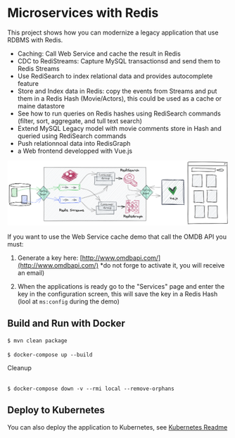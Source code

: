 # Microservices with Redis

This project shows how you can modernize a legacy application that use RDBMS with Redis.

* Caching: Call Web Service and cache the result in Redis
* CDC to RediStreams: Capture MySQL transactionsd and send them to Redis Streams
* Use RediSearch to index relational data and provides autocomplete feature
* Store and Index data in Redis: copy the events from Streams and put them in a Redis Hash (Movie/Actors), this could be used as a cache or maine datastore 
* See how to run queries on Redis hashes using RediSearch commands (filter, sort, aggregate, and tull text search)
* Extend MySQL Legacy model with movie comments store in Hash and queried using RediSearch commands
* Push relationnoal data into RedisGraph
* a Web frontend developped with Vue.js

![Archi](./ui-redis-front-end/redis-front/public/imgs/overal-archi.png)


If you want to use the Web Service cache demo that call the OMDB API you must:

1. Generate a key here: [http://www.omdbapi.com/](http://www.omdbapi.com/) *do not forge to activate it, you will receive an email)

2. When the applications is ready go to the "Services" page and enter the key in the configuration screen, this will save the key in a Redis Hash (lool at `ms:config` during the demo)


## Build and Run with Docker


```
$ mvn clean package

$ docker-compose up --build

```

Cleanup

```

$ docker-compose down -v --rmi local --remove-orphans

```

## Deploy to Kubernetes

You can also deploy the application to Kubernetes, see [Kubernetes Readme](.kubernetes/README.md)